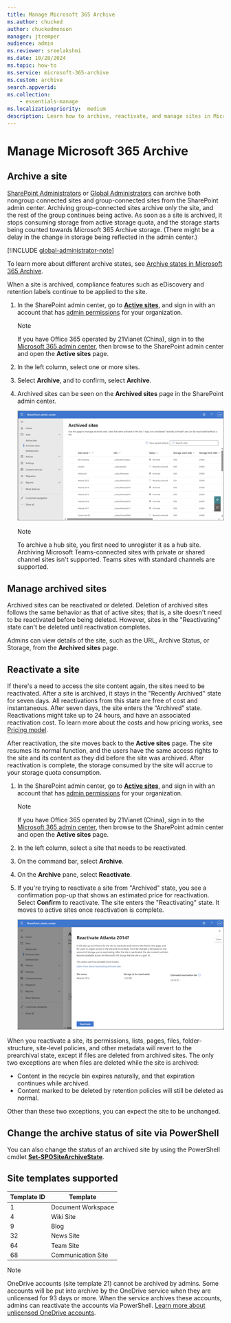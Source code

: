 ```yaml
---
title: Manage Microsoft 365 Archive
ms.author: chucked
author: chuckedmonson
manager: jtremper
audience: admin
ms.reviewer: sreelakshmi
ms.date: 10/28/2024
ms.topic: how-to
ms.service: microsoft-365-archive
ms.custom: archive
search.appverid:
ms.collection:
    - essentials-manage
ms.localizationpriority:  medium
description: Learn how to archive, reactivate, and manage sites in Microsoft 365 Archive.
---
```


# Manage Microsoft 365 Archive

## Archive a site

[SharePoint Administrators](/entra/identity/role-based-access-control/permissions-reference#sharepoint-administrator) or [Global Administrators](/entra/identity/role-based-access-control/permissions-reference#global-administrator) can archive both nongroup connected sites and group-connected sites from the SharePoint admin center. Archiving group-connected sites archive only the site, and the rest of the group continues being active. As soon as a site is archived, it stops consuming storage from active storage quota, and the storage starts being counted towards Microsoft 365 Archive storage. (There might be a delay in the change in storage being reflected in the admin center.)

[!INCLUDE [global-administrator-note](../includes/global-administrator-note.md)]

To learn more about different archive states, see [Archive states in Microsoft 365 Archive](archive-states.md).

When a site is archived, compliance features such as eDiscovery and retention labels continue to be applied to the site.

1. In the SharePoint admin center, go to [**Active sites**](https://go.microsoft.com/fwlink/?linkid=2185220), and sign in with an account that has [admin permissions](/sharepoint/sharepoint-admin-role) for your organization.

   > [!NOTE]
   > If you have Office 365 operated by 21Vianet (China), sign in to the [Microsoft 365 admin center](https://go.microsoft.com/fwlink/p/?linkid=850627), then browse to the SharePoint admin center and open the **Active sites** page.

2. In the left column, select one or more sites.

3. Select **Archive**, and to confirm, select **Archive**.

4. Archived sites can be seen on the **Archived sites** page in the SharePoint admin center.

    ![Screenshot of the Archived sites page in the SharePoint admin center.](../media/m365-archive/archived-sites-page.png)

    > [!NOTE]
    > To archive a hub site, you first need to unregister it as a hub site. Archiving Microsoft Teams-connected sites with private or shared channel sites isn't supported. Teams sites with standard channels are supported.

## Manage archived sites

Archived sites can be reactivated or deleted. Deletion of archived sites follows the same behavior as that of active sites; that is, a site doesn't need to be reactivated before being deleted. However, sites in the "Reactivating" state can't be deleted until reactivation completes.

Admins can view details of the site, such as the URL, Archive Status, or Storage, from the **Archived sites** page.

## Reactivate a site

If there's a need to access the site content again, the sites need to be reactivated. After a site is archived, it stays in the "Recently Archived" state for seven days. All reactivations from this state are free of cost and instantaneous. After seven days, the site enters the “Archived” state. Reactivations might take up to 24 hours, and have an associated reactivation cost. To learn more about the costs and how pricing works, see [Pricing model](archive-pricing.md).

After reactivation, the site moves back to the **Active sites** page. The site resumes its normal function, and the users have the same access rights to the site and its content as they did before the site was archived. After reactivation is complete, the storage consumed by the site will accrue to your storage quota consumption.

1. In the SharePoint admin center, go to [**Active sites**](https://go.microsoft.com/fwlink/?linkid=2185220), and sign in with an account that has [admin permissions](/sharepoint/sharepoint-admin-role) for your organization.

   > [!NOTE]
   > If you have Office 365 operated by 21Vianet (China), sign in to the [Microsoft 365 admin center](https://go.microsoft.com/fwlink/p/?linkid=850627), then browse to the SharePoint admin center and open the **Active sites** page.

2. In the left column, select a site that needs to be reactivated.

3. On the command bar, select **Archive**.

4. On the **Archive** pane, select **Reactivate**.

5. If you're trying to reactivate a site from "Archived" state, you see a confirmation pop-up that shows an estimated price for reactivation. Select **Confirm** to reactivate. The site enters the "Reactivating" state. It moves to active sites once reactivation is complete.

    ![Screenshot of an example site that you are reactivating in the SharePoint admin center.](../media/m365-archive/reactivate-site-example.png)

When you reactivate a site, its permissions, lists, pages, files, folder-structure, site-level policies, and other metadata will revert to the prearchival state, except if files are deleted from archived sites. The only two exceptions are when files are deleted while the site is archived:

- Content in the recycle bin expires naturally, and that expiration continues while archived.
- Content marked to be deleted by retention policies will still be deleted as normal.

Other than these two exceptions, you can expect the site to be unchanged.  

## Change the archive status of site via PowerShell

You can also change the status of an archived site by using the PowerShell cmdlet [**Set-SPOSiteArchiveState**](/powershell/module/sharepoint-online/set-spositearchivestate?view=sharepoint-ps&preserve-view=true).

## Site templates supported

|Template ID  |Template  |
|---------|---------|
|1     |Document Workspace  |
|4     |Wiki Site           |
|9     |Blog                |
|32    |News Site           |
|64    |Team Site           |
|68    |Communication Site  |

> [!NOTE]
> OneDrive accounts (site template 21) cannot be archived by admins.  Some accounts will be put into archive by the OneDrive service when they are unlicensed for 93 days or more.  When the service archives these accounts, admins can reactivate the accounts via PowerShell. [Learn more about unlicensed OneDrive accounts](/SharePoint/unlicensed-onedrive-accounts).